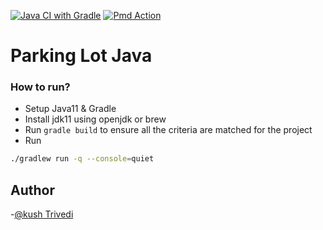 [![Java CI with Gradle](https://github.com/kushthedude/ParkingProblem/actions/workflows/gradle.yml/badge.svg)](https://github.com/kushthedude/ParkingProblem/actions/workflows/gradle.yml)
[![Pmd Action](https://github.com/kushthedude/ParkingProblem/actions/workflows/gradle.yml/badge.svg)](https://github.com/kushthedude/ParkingProblem/actions/workflows/pmd.yml)

# Parking Lot Java

### How to run?

- Setup Java11 & Gradle
- Install jdk11 using openjdk or brew
- Run `gradle build` to ensure all the criteria are matched for the project
- Run 
```sh
./gradlew run -q --console=quiet
```

## Author
-[@kush Trivedi](https://github.com/kushthedude)